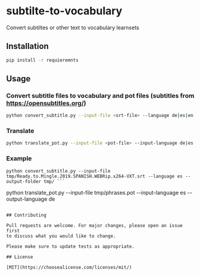 

# subtilte-to-vocabulary

Convert subtiltes or other text to vocabulary learnsets

## Installation



```bash
pip install -r requieremnts
```

## Usage


### Convert subtitle files to vocabulary and pot files (subtitles from https://opensubtitles.org/) 
```bash
python convert_subtitle.py --input-file <srt-file> --language de|es|en [--encoding iso-8859-1] --output-folder tmp
```

### Translate 
```bash
python translate_pot.py --input-file <pot-file> --input-language de|es|en --output-language de|es|en
```

### Example
```
python convert_subtitle.py --input-file tmp/Ready.to.Mingle.2019.SPANISH.WEBRip.x264-VXT.srt --language es --output-folder tmp/ ```

```
python translate_pot.py --input-file tmp/phrases.pot --input-language es --output-language de
```

## Contributing

Pull requests are welcome. For major changes, please open an issue first
to discuss what you would like to change.

Please make sure to update tests as appropriate.

## License

[MIT](https://choosealicense.com/licenses/mit/)